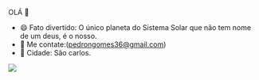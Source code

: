 OLÁ 👋
- 😄 Fato divertido: O único planeta do Sistema Solar
 que não tem nome de um deus, é o nosso.
- 💬 Me contate:(pedrongomes36@gmail.com)
- 🏡 Cidade: São carlos.
<a href="https://github.com/anuraghazra/github-readme-stats">
  <img align="center" src="https://github-readme-stats.vercel.app/api/pin/?username=anuraghazra&repo=github-readme-stats" />
</a>
